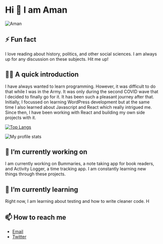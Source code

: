# Hi 👋 I am Aman
![Aman](https://res.cloudinary.com/dksughwo7/image/upload/w_250,r_max/v1580483332/hacker-journey/aman.png)



## ⚡ Fun fact

I love reading about history, politics, and other social sciences. I am always up for any discussion on these subjects. Hit me up!

## 👨‍💻 A quick introduction

I have always wanted to learn programming. However, it was difficult to do that while I was in the Army. It was only during the second COVID wave that I decided to finally go for it. It has been such a pleasant journey after that.
Initially, I focussed on learning WordPress development but at the same time I also learned about Javascript and React which really intrigued me.
Since then, I have been working with React and building my own side projects with it.

[![Top Langs](https://github-readme-stats.vercel.app/api/top-langs/?username=madebyaman)](https://github.com/madebyaman)

![My profile stats](https://github-readme-stats.vercel.app/api?username=madebyaman)

## 🔭 I’m currently working on

I am currently working on Bummaries, a note taking app for book readers, and Activity Logger, a time tracking app. I am constantly learning new things through these projects.

## 🌱 I’m currently learning

Right now, I am learning about testing and how to write cleaner code. H

## 📫 How to reach me

- [Email](mailto:amanthakur95@gmail.com)
- [Twitter](https://twitter.com/imamanthakur)
